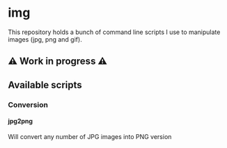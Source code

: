 # img

This repository holds a bunch of command line scripts I use to manipulate images
(jpg, png and gif).

## ⚠ Work in progress ⚠


## Available scripts

### Conversion

#### jpg2png
  Will convert any number of JPG images into PNG version

